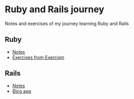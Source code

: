 # Ruby and Rails journey

Notes and exercises of my journey learning Ruby and Rails

## Ruby

- [Notes](ruby/NOTES.md)
- [Exercises from Exercism](www.exercism.org/tracks/ruby)

## Rails

- [Notes](rails/NOTES.md)
- [Blog app](https://d1snj8sshb5u7m.cloudfront.net/Rails7.mp4)
